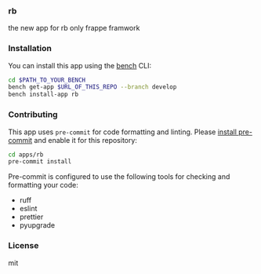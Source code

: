 ### rb

the new app for rb only frappe framwork

### Installation

You can install this app using the [bench](https://github.com/frappe/bench) CLI:

```bash
cd $PATH_TO_YOUR_BENCH
bench get-app $URL_OF_THIS_REPO --branch develop
bench install-app rb
```

### Contributing

This app uses `pre-commit` for code formatting and linting. Please [install pre-commit](https://pre-commit.com/#installation) and enable it for this repository:

```bash
cd apps/rb
pre-commit install
```

Pre-commit is configured to use the following tools for checking and formatting your code:

- ruff
- eslint
- prettier
- pyupgrade

### License

mit
